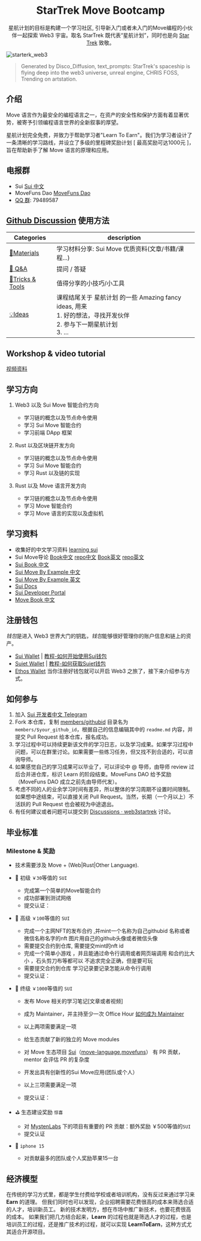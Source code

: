 <div align="center">
  <h1>StarTrek Move Bootcamp</h1>

 <p> 星航计划的目标是构建一个学习社区, 引导新入门或者未入门的Move编程的小伙伴一起探索 Web3 宇宙。取名 StarTrek 既代表“星航计划”，同时也是向 <a href="https://en.wikipedia.org/wiki/Star_Trek">Star Trek<a> 致敬。</p>
</div>



![starterk_web3](https://raw.githubusercontent.com/movefuns/web3startrek/main/cover/starterk_web3.png)

> Generated by Disco_Diffusion, text_prompts:  StarTrek's spaceship is flying deep into the web3 universe, unreal engine, CHRIS FOSS, Trending on artstation.

## 介绍

Move 语言作为最安全的编程语言之一，在资产的安全性和保护方面有着显著优势，被寄予引领编程语言世界的全新叙事的厚望。



星航计划完全免费，并致力于帮助学习者"Learn To Earn"。我们为学习者设计了一条清晰的学习路线，并设立了多级的里程碑奖励计划 [ 最高奖励可达1000元 ]，旨在帮助新手了解 Move 语言的原理和应用。

## 电报群
- Sui [Sui 中文](https://t.me/sui_dev_cn)
- MoveFuns Dao [MoveFuns Dao](https://t.me/movefunsdao)
- [QQ 群](https://qm.qq.com/q/ULBeaQ9ws0): 79489587

## [Github Discussion](https://github.com/movefuns/SuiStartrek/discussions) 使用方法

| Categories                                                   | description                                                  |
| ------------------------------------------------------------ | ------------------------------------------------------------ |
| [🍪Materials](https://github.com/movefuns/SuiStartrek/discussions/categories/materials) | 学习材料分享:  Sui Move 优质资料(文章/书籍/课程...)    |
| [🙏 Q&A](https://github.com/movefuns/SuiStartrek/discussions/categories/q-a) | 提问 / 答疑                                                  |
| [🔧Tricks & Tools](https://github.com/movefuns/SuiStartrek/discussions/categories/tricks-tools) | 值得分享的小技巧/小工具<br /> |
| [💡Ideas](https://github.com/movefuns/SuiStartrek/discussions/categories/ideas) | 课程结尾关于 星航计划 的一些 Amazing fancy ideas, 用来<br />1. 好的想法，寻找开发伙伴 <br />2. 参与下一期星航计划 <br />3. ... |

## Workshop & video tutorial

[视频资料](https://github.com/movefuns/SuiStartrek/blob/main/video.md)

## 学习方向

1. Web3 以及 Sui Move 智能合约方向

    - 学习链的概念以及节点命令使用
    - 学习 Sui Move 智能合约
    - 学习前端 DApp 框架

2. Rust 以及区块链开发方向

    - 学习链的概念以及节点命令使用
    - 学习 Sui Move 智能合约
    - 学习 Rust 以及链的实现

3. Rust 以及 Move 语言开发方向

    - 学习链的概念以及节点命令使用
    - 学习 Move 智能合约
    - 学习 Move 语言的实现以及虚拟机

## 学习资料

- 收集好的中文学习资料 [learning sui](https://github.com/movefuns/learning-sui)
- Sui Move导论 [Book中文](https://intro-zh.sui-book.com/) [repo中文](https://github.com/RandyPen/sui-move-intro-course-zh)
  [Book英文](https://intro.sui-book.com/) [repo英文](https://github.com/sui-foundation/sui-move-intro-course)
- [Sui Book 中文](https://sui-book.com/)
- [Sui Move By Example 中文](https://examples.sui-book.com)
- [Sui Move By Example 英文](https://examples.sui.io/)
- [Sui Docs](https://docs.sui.io/build)
- [Sui Developer Portal](https://sui.io/developers)
- [Move Book 中文](https://move-book.com/cn/)

## 注册钱包

*钱包*是进入 Web3 世界大门的钥匙，*钱包*能够很好管理你的账户信息和链上的资产。

- [Sui Wallet](https://chrome.google.com/webstore/detail/opcgpfmipidbgpenhmajoajpbobppdil)  |    [教程-如何开始使用Sui钱包](https://mp.weixin.qq.com/s/-_hCFUO-62hv9amPzmJdeg)
- [Suiet Wallet](https://chrome.google.com/webstore/detail/suiet-sui-wallet/khpkpbbcccdmmclmpigdgddabeilkdpd)   |  [教程-如何获取Suiet钱包](https://suiet.app/blog/what-is-suiet-sui-wallet-how-to-use-sui-wallet)
- [Ethos Wallet](https://ethoswallet.xyz/)
当你注册好钱包就可以开启 Web3 之旅了，接下来介绍参与方式。

## 如何参与

1. 加入 [Sui 开发者中文 Telegram](https://t.me/sui_dev_cn)
2. Fork 本仓库，复制 [members/githubid](./members/githubid) 目录名为 `members/$your_github_id`，根据自己的信息编辑其中的 `readme.md` 内容，并提交 Pull Request 给本仓库，报名成功。
3. 学习过程中可以持续更新该文件的学习日志，以及学习成果。如果学习过程中问题，可以在群里讨论。如果需要一些练习任务，但又找不到合适的，可以咨询导师。
4. 如果感觉自己的学习成果可以毕业了，可以评论中 @ 导师，由导师 review 过后合并进仓库，标识 Learn 的阶段结束。MoveFuns DAO 给予奖励（MoveFuns DAO 成立之前先由导师代发）。
5. 考虑不同的人的业余学习时间有差异，所以整体的学习周期不设置时间限制。如果想中途结束，可以直接关闭 Pull Request。当然，长期（一个月以上）不活跃的 Pull Request 也会被视为中途退出。
6. 有任何建议或者问题可以提交到 [Discussions · web3startrek](https://github.com/movefuns/web3startrek/discussions) 讨论。

## 毕业标准

### Milestone & 奖励

- 技术需要涉及 Move + (Web|Rust|Other Language).

- 🥉 初级 `￥30`等值的 `SUI`
  - 完成第一个简单的Move智能合约
  - 成功部署到测试网络
  - 提交认证：

- 🥈 高级 `￥100`等值的 `SUI`
  - 完成一个主网NFT的发布合约 ,并mint一个名称为自己githubid 名称或者微信名称名字的nft 图片用自己的github头像或者微信头像
  - 需要提交合约到仓库, 需要提交mint的nft id
  - 完成一个简单小游戏 ，并且能通过命令行调用或者网页端调用 和合约比大小 ，石头剪刀布等都可以 不追求完全正确，但是要可玩
  - 需要提交合约到仓库 学习记录要记录怎能从命令行调用
  - 提交认证：

- 🏅 终级 `￥1000`等值的 `SUI`
  - 发布 Move 相关的学习笔记[文章或者视频]
  - 成为 Maintainer，并主持至少一次 Office Hour [如何成为 Maintainer](https://www.notion.so/Maintainer-629b476e32d84f7da9faaeef40b3e259?pvs=21)
  - 以上两项需要满足一项

  - 给生态贡献了新的独立的 Move modules
  - 对 Move 生态项目 [Sui](https://github.com/MystenLabs/sui)（[move-language](https://github.com/move-language),[movefuns](https://github.com/movefuns)） 有 PR 贡献，mentor 会评估 PR 的复杂度
  - 开发出具有创新性的Sui Move应用(团队或个人）
  - 以上三项需要满足一项
  - 提交认证：

- ⛳ 生态建设奖励 `惊喜`
  - 对 [MystenLabs](https://github.com/MystenLabs) 下的项目有重要的 PR 贡献：额外奖励 ￥500等值的`SUI`
  - 提交认证

- 🍎 `iphone 15`
  - 对贡献最多的团队或个人奖励苹果15一台

## 经济模型

在传统的学习方式里，都是学生付费给学校或者培训机构，没有反过来通过学习来 **Earn** 的道理。
但我们同时也可以发现，企业招聘需要花费很高的成本来筛选合适的人才，培训新员工。
新的技术发明方，想在市场中推广新技术，也要花费很高的成本。
如果我们把几方结合起来，**Learn** 的过程也就是筛选人才的过程，也是培训员工的过程，还是推广技术的过程，就可以实现 **LearnToEarn**，这种方式尤其适合开源项目。
